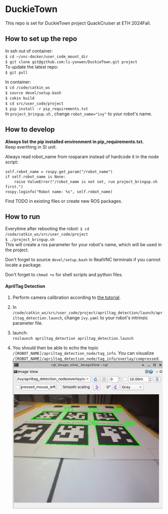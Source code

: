 # DuckieTown
This repo is set for DuckieTown project QuackCruiser at ETH 2024Fall.
## How to set up the repo
In ssh out of container:  
`$ cd ~/vnc-docker/user_code_mount_dir`  
`$ git clone git@github.com:li-yunwen/DuckieTown.git project`  
To update the latest repo:  
`$ git pull` 

In container:  
`$ cd /code/catkin_ws`    
`$ source devel/setup.bash`  
`$ cakin build`  
`$ cd src/user_code/project`  
`$ pip install -r pip_requirements.txt`  
In `project_bringup.sh` , change `robot_name="ivy"` to your robot's name.  


## How to develop
**Always list the pip installed environment in pip_requirements.txt.**  
Keep everthing in SI unit.  

Always read robot_name from rosparam instead of hardcode it in the node script:
```
self.robot_name = rospy.get_param("/robot_name")
if self.robot_name is None:
    raise ValueError("/robot_name is not set, run project_bringup.sh first.")
rospy.loginfo("Robot name: %s", self.robot_name)
```

Find TODO in existing files or create new ROS packages.  

## How to run  
Everytime after rebooting the robot:
`$ cd /code/catkin_ws/src/user_code/project`  
`$ ./project_bringup.sh`  
This will create a ros parameter for your robot's name, which will be used in the project. 

Don't forget to source `devel/setup.bash` in RealVNC terminals if you cannot locate a package.

Don't forget to `chmod +x` for shell scripts and python files.  

#### AprilTag Detection  
1. Perform camera calibration according to [the tutorial](https://github.com/ETHZ-DT-Class/camera-calibration-tools?tab=readme-ov-file).

2. In `/code/catkin_ws/src/user_code/project/apriltag_detection/launch/apriltag_detection.launch`, change `ivy.yaml` to your robot's intrinsic parameter file.

3. launch:  
`roslaunch apriltag_detection apriltag_detection.launch`

4. You should then be able to echo the topic `/[ROBOT_NAME]/apriltag_detection_node/tag_info`. You can visualize `/[ROBOT_NAME]/apriltag_detection_node/tag_info/overlay/compressed`:  
![detecetd tags](README_asset/detected_tags.png)